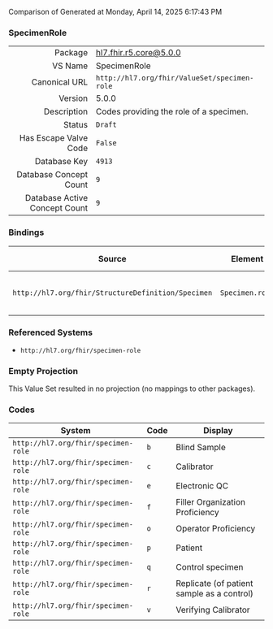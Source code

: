 Comparison of 
Generated at Monday, April 14, 2025 6:17:43 PM

### SpecimenRole

|      |     |
| ---: | --- |
| Package | hl7.fhir.r5.core@5.0.0 |
| VS Name | SpecimenRole |
| Canonical URL | `http://hl7.org/fhir/ValueSet/specimen-role` |
| Version | 5.0.0 |
| Description | Codes providing the role of a specimen. |
| Status | `Draft` |
| Has Escape Valve Code | `False` |
| Database Key | `4913` |
| Database Concept Count | `9` |
| Database Active Concept Count | `9` |
### Bindings

| Source | Element | Binding | Strength | Element Short |
| ------ | ------- | ------- | -------- | ------------- |
| `http://hl7.org/fhir/StructureDefinition/Specimen` | `Specimen.role` | `http://hl7.org/fhir/ValueSet/specimen-role` | `Preferred` | The role the specimen serves |

### Referenced Systems

* `http://hl7.org/fhir/specimen-role`
### Empty Projection

This Value Set resulted in no projection (no mappings to other packages).

### Codes

| System | Code | Display |
| ------ | ---- | ------- |
| `http://hl7.org/fhir/specimen-role` | `b` | Blind Sample |
| `http://hl7.org/fhir/specimen-role` | `c` | Calibrator |
| `http://hl7.org/fhir/specimen-role` | `e` | Electronic QC |
| `http://hl7.org/fhir/specimen-role` | `f` | Filler Organization Proficiency |
| `http://hl7.org/fhir/specimen-role` | `o` | Operator Proficiency |
| `http://hl7.org/fhir/specimen-role` | `p` | Patient |
| `http://hl7.org/fhir/specimen-role` | `q` | Control specimen |
| `http://hl7.org/fhir/specimen-role` | `r` | Replicate (of patient sample as a control) |
| `http://hl7.org/fhir/specimen-role` | `v` | Verifying Calibrator |
